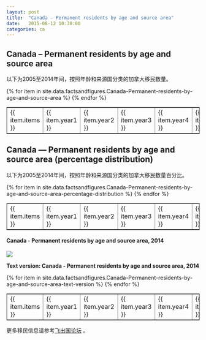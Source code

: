 ```yaml
---
layout: post
title:  "Canada – Permanent residents by age and source area"
date:   2015-08-12 10:30:00
categories: ca
---
```


## Canada – Permanent residents by age and source area

以下为2005至2014年间，按照年龄和来源国分类的加拿大移民数量。

<table border = "1" cellpadding="1" cellspacing="0">
{% for item in site.data.factsandfigures.Canada-Permanent-residents-by-age-and-source-area %}
<tr>
<td> {{ item.items }} </td>
<td> {{ item.year1 }} </td>
<td> {{ item.year2 }} </td>
<td> {{ item.year3 }} </td>
<td> {{ item.year4 }} </td>
<td> {{ item.year5 }} </td>
<td> {{ item.year6 }} </td>
<td> {{ item.year7 }} </td>
<td> {{ item.year8 }} </td>
<td> {{ item.year9 }} </td>
<td> {{ item.year10 }} </td>
</tr>
{% endfor %}
</table> 

##  Canada — Permanent residents by age and source area (percentage distribution)

以下为2005至2014年间，按照年龄和来源国分类的加拿大移民数量百分比。

<table border = "1" cellpadding="1" cellspacing="0">
{% for item in site.data.factsandfigures.Canada-Permanent-residents-by-age-and-source-area-percentage-distribution %}
<tr>
<td> {{ item.items }} </td>
<td> {{ item.year1 }} </td>
<td> {{ item.year2 }} </td>
<td> {{ item.year3 }} </td>
<td> {{ item.year4 }} </td>
<td> {{ item.year5 }} </td>
<td> {{ item.year6 }} </td>
<td> {{ item.year7 }} </td>
<td> {{ item.year8 }} </td>
<td> {{ item.year9 }} </td>
<td> {{ item.year10 }} </td>
</tr>
{% endfor %}
</table> 

#### Canada - Permanent residents by age and source area, 2014 ####

![](http://www.cic.gc.ca/english/resources/statistics/facts2014/images/figure6.jpg)

**Text version: Canada - Permanent residents by age and source area, 2014**

<table border = "1" cellpadding="1" cellspacing="0">
{% for item in site.data.factsandfigures.Canada-Permanent-residents-by-age-and-source-area-text-version %}
<tr>
<td> {{ item.items }} </td>
<td> {{ item.year1 }} </td>
<td> {{ item.year2 }} </td>
<td> {{ item.year3 }} </td>
<td> {{ item.year4 }} </td>
<td> {{ item.year5 }} </td>
</tr>
{% endfor %}
</table> 

更多移民信息请参考<a href="http://bbs.fcgvisa.com" target="blank">飞出国论坛</a> 。